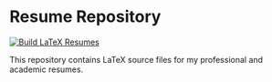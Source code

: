 # Resume Repository

[![Build LaTeX Resumes](https://github.com/alphaNewrex/resume/actions/workflows/build-latex.yml/badge.svg)](https://github.com/alphaNewrex/resume/actions/workflows/build-latex.yml)

This repository contains LaTeX source files for my professional and academic resumes.
